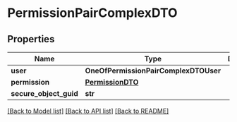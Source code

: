 # PermissionPairComplexDTO

## Properties
Name | Type | Description | Notes
------------ | ------------- | ------------- | -------------
**user** | **OneOfPermissionPairComplexDTOUser** |  | [optional] 
**permission** | [**PermissionDTO**](PermissionDTO.md) |  | [optional] 
**secure_object_guid** | **str** |  | [optional] 

[[Back to Model list]](../README.md#documentation-for-models) [[Back to API list]](../README.md#documentation-for-api-endpoints) [[Back to README]](../README.md)

